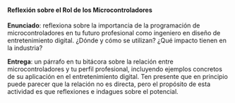 #### Reflexión sobre el Rol de los Microcontroladores

**Enunciado**: reflexiona sobre la importancia de la programación de microcontroladores en tu futuro profesional como ingeniero en diseño de entretenimiento digital. ¿Dónde y cómo se utilizan? ¿Qué impacto tienen en la industria? 

**Entrega**: un párrafo en tu bitácora sobre la relación entre microcontroladores y tu perfil profesional, incluyendo ejemplos concretos de su aplicación en el entretenimiento digital. Ten presente que en principio puede parecer que la relación no es directa, pero 
el propósito de esta actividad es que reflexiones e indagues sobre el potencial.
